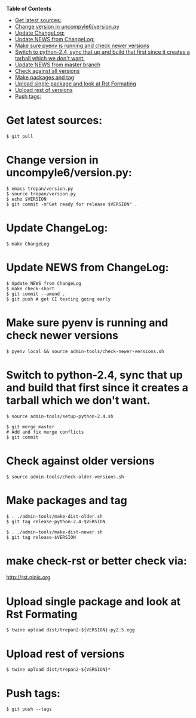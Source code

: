 <!-- markdown-toc start - Don't edit this section. Run M-x markdown-toc-refresh-toc -->
**Table of Contents**

- [Get latest sources:](#get-latest-sources)
- [Change version in uncompyle6/version.py](#change-version-in-uncompyle6versionpy)
- [Update ChangeLog:](#update-changelog)
- [Update NEWS from ChangeLog:](#update-news-from-changelog)
- [Make sure pyenv is running and check newer versions](#make-sure-pyenv-is-running-and-check-newer-versions)
- [Switch to python-2.4, sync that up and build that first since it creates a tarball which we don't want.](#switch-to-python-24-sync-that-up-and-build-that-first-since-it-creates-a-tarball-which-we-dont-want)
- [Update NEWS from master branch](#update-news-from-master-branch)
- [Check against all versions](#check-against-all-versions)
- [Make packages and tag](#make-packages-and-tag)
- [Upload single package and look at Rst Formating](#upload-single-package-and-look-at-rst-formating)
- [Upload rest of versions](#upload-rest-of-versions)
- [Push tags:](#push-tags)

<!-- markdown-toc end -->
# Get latest sources:

    $ git pull

# Change version in uncompyle6/version.py:

	$ emacs trepan/version.py
    $ source trepan/version.py
    $ echo $VERSION
    $ git commit -m"Get ready for release $VERSION" .

# Update ChangeLog:

    $ make ChangeLog

#  Update NEWS from ChangeLog:

    $ Update NEWS from ChangeLog
    $ make check-short
    $ git commit --amend .
    $ git push # get CI testing going early

# Make sure pyenv is running and check newer versions

    $ pyenv local && source admin-tools/check-newer-versions.sh


# Switch to python-2.4, sync that up and build that first since it creates a tarball which we don't want.

    $ source admin-tools/setup-python-2.4.sh

    $ git merge master
	# Add and fix merge conflicts
	$ git commit

# Check against older versions

    $ source admin-tools/check-older-versions.sh

# Make packages and tag

    $ . ./admin-tools/make-dist-older.sh
    $ git tag release-python-2.4-$VERSION

    $ . ./admin-tools/make-dist-newer.sh
    $ git tag release-$VERSION

# make check-rst or better check via:

http://rst.ninjs.org

# Upload single package and look at Rst Formating

    $ twine upload dist/trepan2-${VERSION}-py2.5.egg

# Upload rest of versions

    $ twine upload dist/trepan2-${VERSION}*

# Push tags:

    $ git push --tags
